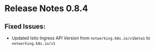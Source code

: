 # Release Notes 0.8.4

## Fixed Issues:

- Updated Istio Ingress API Version from `networking.k8s.io/v1beta1` to `networking.k8s.io/v1`